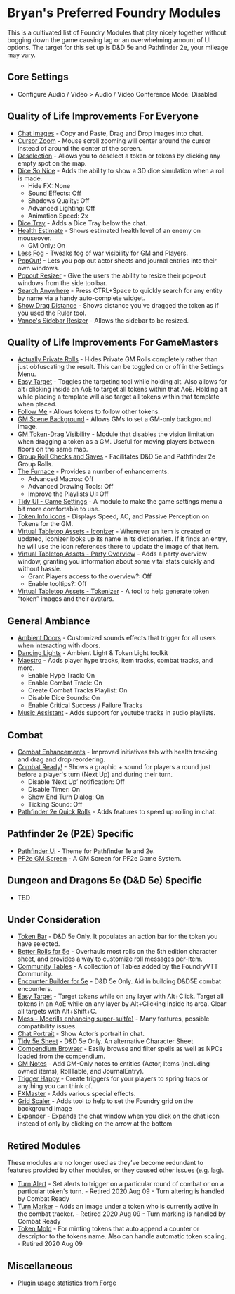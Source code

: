 
# Bryan's Preferred Foundry Modules

This is a cultivated list of Foundry Modules that play nicely together without bogging down the game causing lag or an overwhelming amount of UI options. The target for this set up is D&D 5e and Pathfinder 2e, your mileage may vary.

## Core Settings
- Configure Audio / Video > Audio / Video Conference Mode: Disabled

## Quality of Life Improvements For Everyone
- [Chat Images](https://github.com/bmarian/chat-images) - Copy and Paste, Drag and Drop images into chat.
- [Cursor Zoom](https://gitlab.com/foundry-azzurite/cursor-hider) - Mouse scroll zooming will center around the cursor instead of around the center of the screen.
- [Deselection](https://github.com/Sky-Captain-13/foundry/tree/master/deselection) - Allows you to deselect a token or tokens by clicking any empty spot on the map.
- [Dice So Nice](https://gitlab.com/riccisi/foundryvtt-dice-so-nice) - Adds the ability to show a 3D dice simulation when a roll is made.
  - Hide FX: None
  - Sound Effects: Off
  - Shadows Quality: Off
  - Advanced Lighting: Off
  - Animation Speed: 2x
- [Dice Tray](https://gitlab.com/asacolips-projects/foundry-mods/foundry-vtt-dice-calculator) - Adds a Dice Tray below the chat.
- [Health Estimate](https://gitlab.com/tsuki.no.mai/healthestimate) - Shows estimated health level of an enemy on mouseover.
  - GM Only: On
- [Less Fog](https://github.com/trdischat/lessfog) - Tweaks fog of war visibility for GM and Players.
- [PopOut!](https://github.com/kakaroto/fvtt-module-popout) - Lets you pop out actor sheets and journal entries into their own windows.
- [Popout Resizer](https://github.com/Cardagon/popout-resizer) - Give the users the ability to resize their pop-out windows from the side toolbar.
- [Search Anywhere](https://gitlab.com/riccisi/foundryvtt-search-anywhere) - Press CTRL+Space to quickly search for any entity by name via a handy auto-complete widget.
- [Show Drag Distance](https://github.com/wsaunders1014/showdragdistance) - Shows distance you've dragged the token as if you used the Ruler tool.
- [Vance's Sidebar Resizer](https://github.com/VanceCole/vance-sidebar-resizer) - Allows the sidebar to be resized.

## Quality of Life Improvements For GameMasters
- [Actually Private Rolls](https://github.com/syl3r86/Actually-Private-Rolls) - Hides Private GM Rolls completely rather than just obfuscating the result. This can be toggled on or off in the Settings Menu.
- [Easy Target](https://bitbucket.org/Fyorl/easy-target/) - Toggles the targeting tool while holding alt. Also allows for alt+clicking inside an AoE to target all tokens within that AoE. Holding alt while placing a template will also target all tokens within that template when placed.
- [Follow Me](https://github.com/Brunhine/FollowMe) - Allows tokens to follow other tokens.
- [GM Scene Background](https://github.com/death-save/gm-bg) - Allows GMs to set a GM-only background image.
- [GM Token-Drag Visibility](https://github.com/SteffanPoulsen/token-drag-visibility) - Module that disables the vision limitation when dragging a token as a GM. Useful for moving players between floors on the same map.
- [Group Roll Checks and Saves](https://github.com/trdischat/grouproll) - Facilitates D&D 5e and Pathfinder 2e Group Rolls.
- [The Furnace](https://github.com/kakaroto/fvtt-module-furnace) - Provides a number of enhancements.
  - Advanced Macros: Off
  - Advanced Drawing Tools: Off
  - Improve the Playlists UI: Off
- [Tidy UI - Game Settings](https://github.com/sdenec/tidy-ui_game-settings) - A module to make the game settings menu a bit more comfortable to use.
- [Token Info Icons](https://github.com/jopeek/fvtt-token-info-icons) - Displays Speed, AC, and Passive Perception on Tokens for the GM.
- [Virtual Tabletop Assets - Iconizer](https://www.vttassets.com/assets/vtta-iconizer) - Whenever an item is created or updated, Iconizer looks up its name in its dictionaries. If it finds an entry, he will use the icon references there to update the image of that item.
- [Virtual Tabletop Assets - Party Overview](https://www.vttassets.com/assets/vtta-party) - Adds a party overview window, granting you information about some vital stats quickly and without hassle.
  - Grant Players access to the overview?: Off
  - Enable tooltips?: Off
- [Virtual Tabletop Assets - Tokenizer](https://www.vttassets.com/assets/vtta-tokenizer) - A tool to help generate token “token” images and their avatars.

## General Ambiance
- [Ambient Doors](https://github.com/EndlesNights/ambientdoors) - Customized sounds effects that trigger for all users when interacting with doors.
- [Dancing Lights](https://github.com/BlitzKraig/fvtt-DancingLights) - Ambient Light & Token Light toolkit
- [Maestro](https://github.com/death-save/maestro) - Adds player hype tracks, item tracks, combat tracks, and more.
  - Enable Hype Track: On
  - Enable Combat Track: On
  - Create Combat Tracks Playlist: On
  - Disable Dice Sounds: On
  - Enable Critical Success / Failure Tracks
- [Music Assistant](https://github.com/temportalflux/MusicAssist) - Adds support for youtube tracks in audio playlists.

## Combat
- [Combat Enhancements](https://gitlab.com/asacolips-projects/foundry-mods/combat-enhancements) - Improved initiatives tab with health tracking and drag and drop reordering.
- [Combat Ready!](https://github.com/smilligan93/combatready) - Shows a graphic + sound for players a round just before a player's turn (Next Up) and during their turn.
  - Disable ‘Next Up’ notification: Off
  - Disable Timer: On
  - Show End Turn Dialog: On
  - Ticking Sound: Off
- [Pathfinder 2e Quick Rolls](https://gitlab.com/mcarthur.alford/pf2qr) - Adds features to speed up rolling in chat.

## Pathfinder 2e (P2E) Specific
- [Pathfinder Ui](https://gitlab.com/sasmira/pathfinder-ui) - Theme for Pathfinder 1e and 2e.
- [PF2e GM Screen](https://gitlab.com/atakanaltiner6/pf2e-gm-screen/) - A GM Screen for PF2e Game System.

## Dungeon and Dragons 5e (D&D 5e) Specific
- TBD

## Under Consideration
- [Token Bar](https://github.com/Kekilla0/TokenBar) - D&D 5e Only. It populates an action bar for the token you have selected.
- [Better Rolls for 5e](https://foundryvtt.com/packages/betterrolls5e/) - Overhauls most rolls on the 5th edition character sheet, and provides a way to customize roll messages per-item.
- [Community Tables](https://foundryvtt.com/packages/foundry_community_tables/) - A collection of Tables added by the FoundryVTT Community.
- [Encounter Builder for 5e](https://foundryvtt.com/packages/encounter-builder-5e/) - D&D 5e Only. Aid in building D&D5E combat encounters.
- [Easy Target](https://foundryvtt.com/packages/easy-target/) - Target tokens while on any layer with Alt+Click. Target all tokens in an AoE while on any layer by Alt+Clicking inside its area. Clear all targets with Alt+Shift+C.
- [Mess - Moerills enhancing super-suit(e)](https://github.com/Moerill/mess) - Many features, possible compatibility issues.
- [Chat Portrait](https://foundryvtt.com/packages/ChatPortrait/) - Show Actor’s portrait in chat.
- [Tidy 5e Sheet](https://github.com/sdenec/tidy5e-sheet) - D&D 5e Only. An alternative Character Sheet
- [Compendium Browser](https://foundryvtt.com/packages/compendium-browser/) - Easily browse and filter spells as well as NPCs loaded from the compendium.
- [GM Notes](https://foundryvtt.com/packages/gm-notes/) - Add GM-Only notes to entities (Actor, Items (including owned items), RollTable, and JournalEntry).
- [Trigger Happy](https://foundryvtt.com/packages/trigger-happy/) - Create triggers for your players to spring traps or anything you can think of.
- [FXMaster](https://gitlab.com/mesfoliesludiques/foundryvtt-fxmaster) - Adds various special effects.
- [Grid Scaler](https://github.com/UberV/scaleGrid) - Adds tool to help to set the Foundry grid on the background image
- [Expander](https://github.com/Sky-Captain-13/foundry/tree/master/expander) - Expands the chat window when you click on the chat icon instead of only by clicking on the arrow at the bottom

## Retired Modules
These modules are no longer used as they’ve become redundant to features provided by other modules, or they caused other issues (e.g. lag).
- [Turn Alert](https://github.com/schultzcole/FVTT-Turn-Alert) - Set alerts to trigger on a particular round of combat or on a particular token's turn. - Retired 2020 Aug 09 - Turn altering is handled by Combat Ready
- [Turn Marker](https://github.com/Brunhine/TurnMarker) - Adds an image under a token who is currently active in the combat tracker. - Retired 2020 Aug 09 - Turn marking is handled by Combat Ready
- [Token Mold](https://github.com/Moerill/token-mold) - For minting tokens that auto append a counter or descriptor to the tokens name. Also can handle automatic token scaling. - Retired 2020 Aug 09

## Miscellaneous
- [Plugin usage statistics from Forge](https://i.imgur.com/xRVVed1.png)

